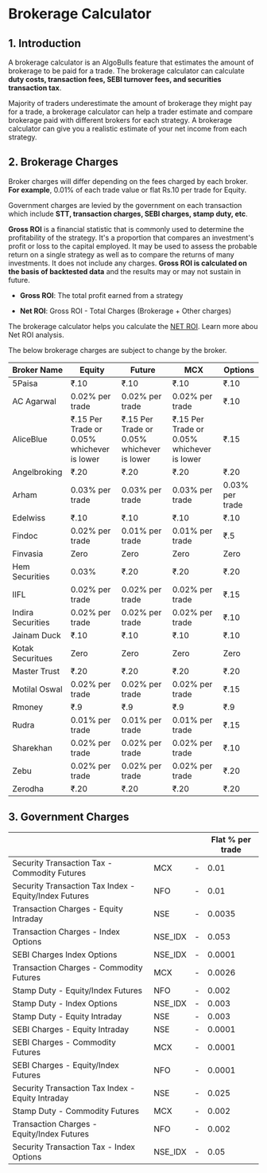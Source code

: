 # Brokerage Calculator 

## 1. Introduction

A brokerage calculator is an AlgoBulls feature that estimates the amount of brokerage to be paid for a trade. The brokerage calculator can calculate **duty costs, transaction fees, SEBI turnover fees, and securities transaction tax**. 

Majority of traders underestimate the amount of brokerage they might pay for a trade, a brokerage calculator can help a trader estimate and compare brokerage paid with different brokers for each strategy. A brokerage calculator can give you a realistic estimate of your net income from each strategy.

## 2. Brokerage Charges

Broker charges will differ depending on the fees charged by each broker.
**For example**, 0.01% of each trade value or flat Rs.10 per trade for Equity.

Government charges are levied by the government on each transaction which include **STT, transaction charges, SEBI charges, stamp duty, etc**.

**Gross ROI** is a financial statistic that is commonly used to determine the profitability of the strategy. It's a proportion that compares an investment's profit or loss to the capital employed. It may be used to assess the probable return on a single strategy as well as to compare the returns of many investments. It does not include any charges. **Gross ROI is calculated on the basis of backtested data** and the results may or may not sustain in future. 

* **Gross ROI**: The total profit earned from a strategy

* **Net ROI**: Gross ROI - Total Charges (Brokerage + Other charges) 


The brokerage calculator helps you calculate the [NET ROI](https://algobulls.github.io/algobulls_help_site_dev/member/strategy-card.html#7-net-roi-analysis). Learn more abou Net ROI analysis. 

The below brokerage charges are subject to change by the broker. 

| Broker Name       | Equity                                     | Future                                     | MCX                                        | Options         |
|-------------------|--------------------------------------------|--------------------------------------------|--------------------------------------------|-----------------|
| 5Paisa            | ₹.10                                       | ₹.10                                       | ₹.10                                       | ₹.10            |
| AC Agarwal        | 0.02% per trade                            | 0.02% per trade                            | 0.02% per trade                            | ₹.10            |
| AliceBlue         | ₹.15 Per Trade or 0.05% whichever is lower | ₹.15 Per Trade or 0.05% whichever is lower | ₹.15 Per Trade or 0.05% whichever is lower | ₹.15            |
| Angelbroking      | ₹.20                                       | ₹.20                                       | ₹.20                                       | ₹.20            |
| Arham             | 0.03% per trade                            | 0.03% per trade                            | 0.03% per trade                            | 0.03% per trade |
| Edelwiss          | ₹.10                                       | ₹.10                                       | ₹.10                                       | ₹.10            |
| Findoc            | 0.02% per trade                            | 0.01% per trade                            | 0.01% per trade                            | ₹.5             |
| Finvasia          | Zero                                       | Zero                                       | Zero                                       | Zero            |
| Hem Securities    | 0.03%                                      | ₹.20                                       | ₹.20                                       | ₹.20            |
| IIFL              | 0.02% per trade                            | 0.02% per trade                            | 0.02% per trade                            | ₹.15            |
| Indira Securities | 0.02% per trade                            | 0.02% per trade                            | 0.02% per trade                            | ₹.10            |
| Jainam Duck       | ₹.10                                       | ₹.10                                       | ₹.10                                       | ₹.10            |
| Kotak Securitues  | Zero                                       | Zero                                       | Zero                                       | Zero            |
| Master Trust      | ₹.20                                       | ₹.20                                       | ₹.20                                       | ₹.20            |
| Motilal Oswal     | 0.02% per trade                            | 0.02% per trade                            | 0.02% per trade                            | ₹.15            |
| Rmoney            | ₹.9                                        | ₹.9                                        | ₹.9                                        | ₹.9             |
| Rudra             | 0.01% per trade                            | 0.01% per trade                            | 0.01% per trade                            | ₹.15            |
| Sharekhan         | 0.02% per trade                            | 0.02% per trade                            | 0.02% per trade                            | ₹.10            |
| Zebu              | 0.02% per trade                            | 0.02% per trade                            | 0.02% per trade                            | ₹.20            |
| Zerodha           | ₹.20                                       | ₹.20                                       | ₹.20                                       | ₹.20            |

## 3. Government Charges

|                                                       |         |     | Flat % per trade |
|-------------------------------------------------------|---------|-----|------------------|
| Security Transaction Tax - Commodity Futures          | MCX     | -   | 0.01             |
| Security Transaction Tax Index - Equity/Index Futures | NFO     | -   | 0.01             |
| Transaction Charges - Equity Intraday                 | NSE     | -   | 0.0035           |
| Transaction Charges - Index Options                   | NSE_IDX | -   | 0.053            |
| SEBI Charges Index Options                            | NSE_IDX | -   | 0.0001           |   
| Transaction Charges - Commodity Futures               | MCX     | -   | 0.0026           |   
| Stamp Duty - Equity/Index Futures                     | NFO     | -   | 0.002            |   
| Stamp Duty - Index Options                            | NSE_IDX | -   | 0.003            |   
| Stamp Duty - Equity Intraday                          | NSE     | -   | 0.003            |   
| SEBI Charges - Equity Intraday                        | NSE     | -   | 0.0001           |   
| SEBI Charges - Commodity Futures                      | MCX     | -   | 0.0001           |   
| SEBI Charges - Equity/Index Futures                   | NFO     | -   | 0.0001           |   
| Security Transaction Tax Index - Equity Intraday      | NSE     | -   | 0.025            |   
| Stamp Duty - Commodity Futures                        | MCX     | -   | 0.002            |   
| Transaction Charges - Equity/Index Futures            | NFO     | -   | 0.002            |   
| Security Transaction Tax - Index Options              | NSE_IDX | -   | 0.05             |   
